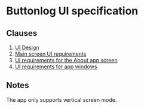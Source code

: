 # Buttonlog UI specification

## Clauses
1. [UI Design](./Design/)
2. [Main screen UI requirements](./MainScreen.md)
3. [UI requirements for the About app screen](./AboutAppScreen.md)
4. [UI requirements for app windows](./Windows.md)

## Notes
The app only supports vertical screen mode.
